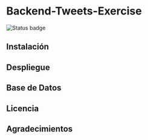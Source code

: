# Backend-Tweets-Exercise
![Status badge](https://img.shields.io/badge/status-in%20progress-orange)

## Instalación

## Despliegue

## Base de Datos

## Licencia

## Agradecimientos